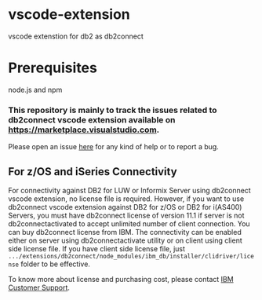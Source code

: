 # vscode-extension
vscode extenstion for db2 as db2connect

# Prerequisites
node.js and npm

### This repository is mainly to track the issues related to db2connect vscode extension available on https://marketplace.visualstudio.com.
Please open an issue [here](https://github.com/ibmdb/vscode-extension/issues) for any kind of help or to report a bug.

## For z/OS and iSeries Connectivity

For connectivity against DB2 for LUW or Informix Server using db2connect vscode extension, 
no license file is required. However, if you want to use db2connect vscode extension 
against DB2 for z/OS or DB2 for i(AS400) Servers, you must have db2connect 
license of version 11.1 if server is not db2connectactivated to accept
unlimited number of client connection. You can buy db2connect license from IBM.
The connectivity can be enabled either on server using db2connectactivate
utility or on client using client side license file. If you have client side
license file, just `.../extensions/db2connect/node_modules/ibm_db/installer/clidriver/license` folder to be effective.

To know more about license and purchasing cost, please contact [IBM Customer Support](http://www-05.ibm.com/support/operations/zz/en/selectcountrylang.html).
